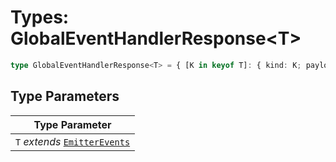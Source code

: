 # Types: GlobalEventHandlerResponse\<T\>

```ts
type GlobalEventHandlerResponse<T> = { [K in keyof T]: { kind: K; payload: T[K] } }[keyof T];
```

## Type Parameters

| Type Parameter |
| ------ |
| `T` *extends* [`EmitterEvents`](EmitterEvents.md) |

